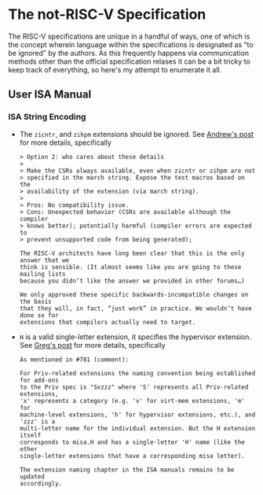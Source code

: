 # The not-RISC-V Specification

The RISC-V specifications are unique in a handful of ways, one of which is the
concept wherein language within the specifications is designated as "to be
ignored" by the authors.  As this frequently happens via communication methods
other than the official specification relases it can be a bit tricky to keep
track of everything, so here's my attempt to enumerate it all.

## User ISA Manual

### ISA String Encoding

* The `zicntr`, and `zihpm` extensions should be ignored.  See
  [Andrew's post](https://groups.google.com/a/groups.riscv.org/g/sw-dev/c/QKjQhChrq9Q/m/7gqdkctgAgAJ)
  for more details, specifically
  ````
  > Option 2: who cares about these details
  >
  > Make the CSRs always available, even when zicntr or zihpm are not
  > specified in the march string. Expose the test macros based on the
  > availability of the extension (via march string).
  >
  > Pros: No compatibility issue.
  > Cons: Unexpected behavior (CSRs are available although the compiler
  > knows better); potentially harmful (compiler errors are expected to
  > prevent unsupported code from being generated);

  The RISC-V architects have long been clear that this is the only answer that we
  think is sensible. (It almost seems like you are going to these mailing lists
  because you didn’t like the answer we provided in other forums…)

  We only approved these specific backwards-incompatible changes on the basis
  that they will, in fact, “just work” in practice. We wouldn’t have done so for
  extensions that compilers actually need to target.
  ````
* `H` is a valid single-letter extension, it specifies the hypervisor
  extension.  See [Greg's post](https://github.com/riscv/riscv-isa-manual/issues/781#issuecomment-1103284237)
  for more details, specifically
  ````
  As mentioned in #781 (comment):

  For Priv-related extensions the naming convention being established for add-ons
  to the Priv spec is "Sxzzz" where 'S' represents all Priv-related extensions,
  'x' represents a category (e.g. 'v' for virt-mem extensions, 'm' for
  machine-level extensions, 'h' for hypervisor extensions, etc.), and 'zzz' is a
  multi-letter name for the individual extension. But the H extension itself
  corresponds to misa.H and has a single-letter 'H' name (like the other
  single-letter extensions that have a corresponding misa letter).

  The extension naming chapter in the ISA manuals remains to be updated
  accordingly.
  ````
